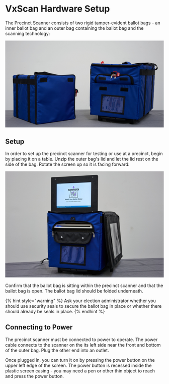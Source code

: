 # VxScan Hardware Setup

The Precinct Scanner consists of two rigid tamper-evident ballot bags - an inner ballot bag and an outer bag containing the ballot bag and the scanning technology:

![Inner ballot bag (left) and outer ballot box (right)](<../.gitbook/assets/\_DSC0650 (1).jpg>)

## Setup

In order to set up the precinct scanner for testing or use at a precinct, begin by placing it on a table. Unzip the outer bag's lid and let the lid rest on the side of the bag. Rotate the screen up so it is facing forward:

![](<../.gitbook/assets/\_DSC0576 (1).jpg>)

Confirm that the ballot bag is sitting within the precinct scanner and that the ballot bag is open. The ballot bag lid should be folded underneath.

{% hint style="warning" %}
Ask your election administrator whether you should use security seals to secure the ballot bag in place or whether there should already be seals in place.
{% endhint %}

## Connecting to Power

The precinct scanner must be connected to power to operate. The power cable connects to the scanner on the its left side near the front and bottom of the outer bag. Plug the other end into an outlet.

Once plugged in, you can turn it on by pressing the power button on the upper left edge of the screen. The power button is recessed inside the plastic screen casing - you may need a pen or other thin object to reach and press the power button.
